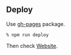 ## Deploy
Use [gh-pages](https://www.npmjs.com/package/gh-pages) package.

```
% npm run deploy
```

Then check [Website](https://256hax.github.io/solana-arweave-react-mint-nft-example/).

